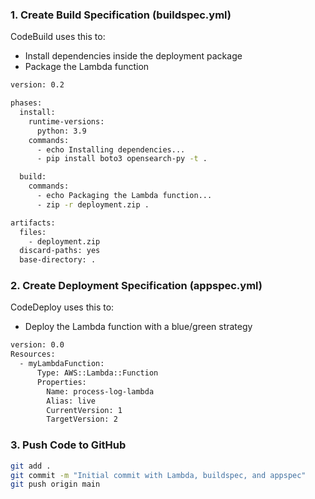 ### 1. **Create Build Specification (buildspec.yml)**

CodeBuild uses this to:
- Install dependencies inside the deployment package
- Package the Lambda function

```bash
version: 0.2

phases:
  install:
    runtime-versions:
      python: 3.9
    commands:
      - echo Installing dependencies...
      - pip install boto3 opensearch-py -t .

  build:
    commands:
      - echo Packaging the Lambda function...
      - zip -r deployment.zip . 

artifacts:
  files:
    - deployment.zip
  discard-paths: yes
  base-directory: .
```

### 2. **Create Deployment Specification (appspec.yml)**

CodeDeploy uses this to:
- Deploy the Lambda function with a blue/green strategy

```bash
version: 0.0
Resources:
  - myLambdaFunction:
      Type: AWS::Lambda::Function
      Properties:
        Name: process-log-lambda
        Alias: live
        CurrentVersion: 1
        TargetVersion: 2
```

### 3. **Push Code to GitHub**

```bash
git add .
git commit -m "Initial commit with Lambda, buildspec, and appspec"
git push origin main
```
